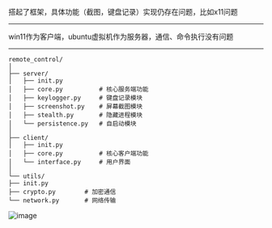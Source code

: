 
搭起了框架，具体功能（截图，键盘记录）实现仍存在问题，比如x11问题

---

win11作为客户端，ubuntu虚拟机作为服务器，通信、命令执行没有问题

---

```
remote_control/
│
├── server/
│   ├── init.py
│   ├── core.py          # 核心服务端功能
│   ├── keylogger.py     # 键盘记录模块
│   ├── screenshot.py    # 屏幕截图模块
│   ├── stealth.py       # 隐藏进程模块
│   └── persistence.py   # 自启动模块
│
├── client/
│   ├── init.py
│   ├── core.py          # 核心客户端功能
│   └── interface.py     # 用户界面
│
└── utils/
├── init.py
├── crypto.py        # 加密通信
└── network.py       # 网络传输
```

![image](https://github.com/user-attachments/assets/3db76ba4-aa94-4c24-9530-f7197c365f25)
